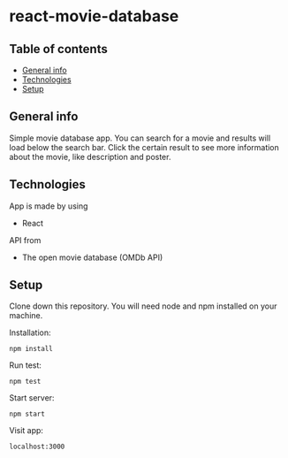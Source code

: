 # react-movie-database

## Table of contents

- [General info](#general-info)
- [Technologies](#technologies)
- [Setup](#setup)

## General info

Simple movie database app. You can search for a movie and results will load below the search bar. Click the certain result to see more information about the movie, like description and poster.

## Technologies

App is made by using

- React

API from

- The open movie database (OMDb API)

## Setup

Clone down this repository. You will need node and npm installed on your machine.

Installation:

`npm install`

Run test:

`npm test`

Start server:

`npm start`

Visit app:

`localhost:3000`
